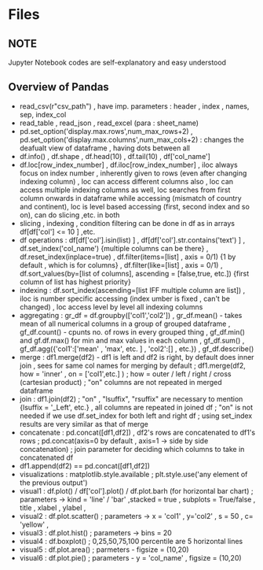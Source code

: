 # Files #

## NOTE ##
Jupyter Notebook codes are self-explanatory and easy understood

## Overview of Pandas  ##
- read_csv(r"csv_path") , have imp. parameters : header , index , names, sep,   index_col 
- read_table , read_json , read_excel (para : sheet_name)
- pd.set_option('display.max.rows',num_max_rows+2) ,  pd.set_option('display.max.columns',num_max_cols+2)  : changes the deafualt view of dataframe , having dots between all 
- df.info() , df.shape , df.head(10) , df.tail(10) , df['col_name']
- df.loc[row_index_number] , df.iloc[row_index_number] , iloc always focus on index number , inherently given to rows (even after changing indexing column) , loc can access different columns also  , loc can access multiple indexing columns as well, loc searches from first column onwards in dataframe while accessing (mismatch of country and continent), loc is level based accessing (first, second index and so on), can do slicing ,etc. in both  
- slicing , indexing , condition filtering can be done in df as in arrays df[df['col'] <= 10 ] ,etc.
-  df operations :  df[df['col'].isin(list) ] , df[df['col'].str.contains('text') ] , df.set_index('col_name')  {multiple columns can be there} , df.reset_index(inplace=true) , df.filter(items=[list] , axis = 0/1) {1 by default , which is for columns} ,  df.filter(like=[list] , axis = 0/1) , df.sort_values(by=[list of columns], ascending = [false,true, etc.]) {first column of list has highest priority}
-  indexing : df.sort_index(ascending=[list IFF multiple column are list]) , iloc is number specific accessing (index umber is fixed , can't be changed) , loc access level by level all indexing columns
-  aggregating  : gr_df = df.groupby(['col1','col2']) , gr_df.mean() - takes mean of all numerical columns in a group of grouped dataframe , gf_df.count() - cpunts no. of rows in every grouped thing , gf_df.min() and gf.df.max()  for min and max values in each column , gf_df.sum() , gf_df.agg({'col1':['mean' , 'max', etc. ] , 'col2':[] , etc.}) , gf_df.describe() 
-   merge  : df1.merge(df2) - df1 is left and df2 is right, by default does inner join , sees for same col names for merging by default ; df1.merge(df2, how = 'inner' , on = ['col1',etc.] ) ; how = outer / left / right / cross (cartesian product) ;    "on" columns are not repeated in merged dataframe
-  join : df1.join(df2) ; "on"  , "lsuffix", "rsuffix" are necessary to mention  {lsuffix = '_Left', etc.} , all columns are repeated in joined df ; "on" is not needed if we use df.set_index for both left and right df ; using set_index results are very similar as that of merge
-  concatenate :  pd.concat([df1,df2]) , df2's rows are concatenated to df1's rows ; pd.concat(axis=0 by default , axis=1 -> side by side concatenation) ; join parameter for deciding which columns to take in concatenated df
-  df1.append(df2) == pd.concat([df1,df2])
-  visualizations : matplotlib.style.available ; plt.style.use('any element of the previous output') 
-  visual1 : df.plot() / df['col'].plot()  / df.plot.barh (for horizontal bar chart) ; parameters ->  kind = 'line' / 'bar'   ,stacked = true ,  subplots = True/false , title , xlabel , ylabel ,
-  visual2 : df.plot.scatter() ; parameters -> x = 'col1' , y='col2' , s = 50 , c= 'yellow' ,
-  visual3 : df.plot.hist() ; parameters -> bins = 20
-  visual4 : df.boxplot() ;  0,25,50,75,100 percentile are 5 horizontal lines
-  visual5 : df.plot.area() ; parmeters - figsize = (10,20)
-  visual6 : df.plot.pie() ; parameters - y = 'col_name' , figsize = (10,20) 
